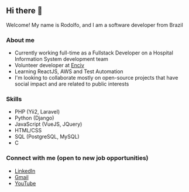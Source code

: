 ## Hi there 👋

Welcome! My name is Rodolfo, and I am a software developer from Brazil

### About me

- Currently working full-time as a Fullstack Developer on a Hospital Information System development team
- Volunteer developer at [Enciv](https://github.com/EnCiv)
- Learning ReactJS, AWS and Test Automation
- I'm looking to collaborate mostly on open-source projects that have social impact and are related to public interests

### Skills

- PHP (Yii2, Laravel)
- Python (Django)
- JavaScript (VueJS, JQuery)
- HTML/CSS
- SQL (PostgreSQL, MySQL)
- C

### Connect with me (open to new job opportunities)

- [LinkedIn](https://www.linkedin.com/in/rodolfonei/)
- [Gmail](mailto:rodolfonei.webdev@gmail.com)
- [YouTube](https://www.youtube.com/channel/UCGNN-q7hk3iIDAoACY0pL7Q)

<!--
**rodolfonei/rodolfonei** is a ✨ _special_ ✨ repository because its `README.md` (this file) appears on your GitHub profile.

Here are some ideas to get you started:

- 🔭 I’m currently working on ...
- 🌱 I’m currently learning ...
- 👯 I’m looking to collaborate on ...
- 🤔 I’m looking for help with ...
- 💬 Ask me about ...
- 📫 How to reach me: ...
- 😄 Pronouns: ...
- ⚡ Fun fact: ...
-->
